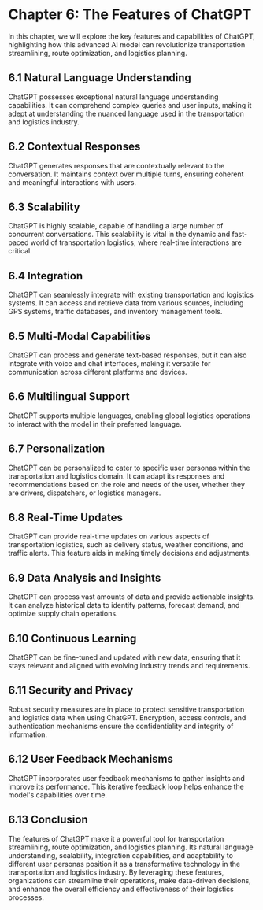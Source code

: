 Chapter 6: The Features of ChatGPT
==================================

In this chapter, we will explore the key features and capabilities of ChatGPT, highlighting how this advanced AI model can revolutionize transportation streamlining, route optimization, and logistics planning.

6.1 Natural Language Understanding
----------------------------------

ChatGPT possesses exceptional natural language understanding capabilities. It can comprehend complex queries and user inputs, making it adept at understanding the nuanced language used in the transportation and logistics industry.

6.2 Contextual Responses
------------------------

ChatGPT generates responses that are contextually relevant to the conversation. It maintains context over multiple turns, ensuring coherent and meaningful interactions with users.

6.3 Scalability
---------------

ChatGPT is highly scalable, capable of handling a large number of concurrent conversations. This scalability is vital in the dynamic and fast-paced world of transportation logistics, where real-time interactions are critical.

6.4 Integration
---------------

ChatGPT can seamlessly integrate with existing transportation and logistics systems. It can access and retrieve data from various sources, including GPS systems, traffic databases, and inventory management tools.

6.5 Multi-Modal Capabilities
----------------------------

ChatGPT can process and generate text-based responses, but it can also integrate with voice and chat interfaces, making it versatile for communication across different platforms and devices.

6.6 Multilingual Support
------------------------

ChatGPT supports multiple languages, enabling global logistics operations to interact with the model in their preferred language.

6.7 Personalization
-------------------

ChatGPT can be personalized to cater to specific user personas within the transportation and logistics domain. It can adapt its responses and recommendations based on the role and needs of the user, whether they are drivers, dispatchers, or logistics managers.

6.8 Real-Time Updates
---------------------

ChatGPT can provide real-time updates on various aspects of transportation logistics, such as delivery status, weather conditions, and traffic alerts. This feature aids in making timely decisions and adjustments.

6.9 Data Analysis and Insights
------------------------------

ChatGPT can process vast amounts of data and provide actionable insights. It can analyze historical data to identify patterns, forecast demand, and optimize supply chain operations.

6.10 Continuous Learning
------------------------

ChatGPT can be fine-tuned and updated with new data, ensuring that it stays relevant and aligned with evolving industry trends and requirements.

6.11 Security and Privacy
-------------------------

Robust security measures are in place to protect sensitive transportation and logistics data when using ChatGPT. Encryption, access controls, and authentication mechanisms ensure the confidentiality and integrity of information.

6.12 User Feedback Mechanisms
-----------------------------

ChatGPT incorporates user feedback mechanisms to gather insights and improve its performance. This iterative feedback loop helps enhance the model's capabilities over time.

6.13 Conclusion
---------------

The features of ChatGPT make it a powerful tool for transportation streamlining, route optimization, and logistics planning. Its natural language understanding, scalability, integration capabilities, and adaptability to different user personas position it as a transformative technology in the transportation and logistics industry. By leveraging these features, organizations can streamline their operations, make data-driven decisions, and enhance the overall efficiency and effectiveness of their logistics processes.
